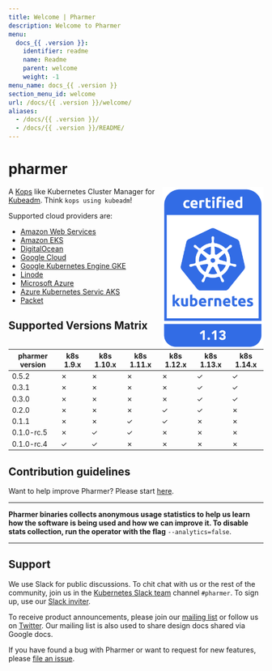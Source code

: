 ```yaml
---
title: Welcome | Pharmer
description: Welcome to Pharmer
menu:
  docs_{{ .version }}:
    identifier: readme
    name: Readme
    parent: welcome
    weight: -1
menu_name: docs_{{ .version }}
section_menu_id: welcome
url: /docs/{{ .version }}/welcome/
aliases:
  - /docs/{{ .version }}/
  - /docs/{{ .version }}/README/
---
```


# pharmer
<img src="https://raw.githubusercontent.com/cncf/artwork/master/projects/kubernetes/certified-kubernetes/1.13/color/certified-kubernetes-1.13-color.png" align="right" width="200px">A [Kops](https://github.com/kubernetes/kops) like Kubernetes Cluster Manager for [Kubeadm](https://github.com/kubernetes/kubeadm). Think `kops using kubeadm`!

Supported cloud providers are:
  - [Amazon Web Services](guides/aws)
  - [Amazon EKS](guides/eks)
  - [DigitalOcean](guides/digitalocean)
  - [Google Cloud](guides/gce)
  - [Google Kubernetes Engine GKE](guides/gke)
  - [Linode](guides/linode)
  - [Microsoft Azure](guides/azure)
  - [Azure Kubernetes Servic AKS](guides/aks)
  - [Packet](guides/packet)

## Supported Versions Matrix

| pharmer version | k8s 1.9.x | k8s 1.10.x | k8s 1.11.x | k8s 1.12.x | k8s 1.13.x | k8s 1.14.x
|-----------------|-----------|------------|------------|------------|---------|---------------
| 0.5.2           | &#10007;  | &#10007;   | &#10007;   |&#10007;    | &#10003;| &#10003;
| 0.3.1           | &#10007;  | &#10007;   | &#10007;   |&#10007;    | &#10003;| &#10003;
| 0.3.0           | &#10007;  | &#10007;   | &#10007;   |&#10007;    | &#10003;| &#10003;
| 0.2.0           | &#10007;  | &#10007;   | &#10007;   | &#10003;   | &#10003;| &#10007;
| 0.1.1           | &#10007;  | &#10007;   | &#10003;   | &#10003;   | &#10007;| &#10007;
| 0.1.0-rc.5      | &#10007;  | &#10003;   | &#10003;   | &#10007;   | &#10007;| &#10007;
| 0.1.0-rc.4      | &#10003;  | &#10003;   | &#10007;   | &#10007;   | &#10007;| &#10007;

## Contribution guidelines
Want to help improve Pharmer? Please start [here](/docs/CONTRIBUTING.md).

---

**Pharmer binaries collects anonymous usage statistics to help us learn how the software is being used and how we can improve it. To disable stats collection, run the operator with the flag** `--analytics=false`.

---

## Support
We use Slack for public discussions. To chit chat with us or the rest of the community, join us in the [Kubernetes Slack team](https://kubernetes.slack.com/messages/C81LSKMPE/details/) channel `#pharmer`. To sign up, use our [Slack inviter](http://slack.kubernetes.io/).

To receive product announcements, please join our [mailing list](https://groups.google.com/forum/#!forum/pharmer) or follow us on [Twitter](https://twitter.com/AppsCodeHQ). Our mailing list is also used to share design docs shared via Google docs.

If you have found a bug with Pharmer or want to request for new features, please [file an issue](https://github.com/pharmer/project/issues/new).
